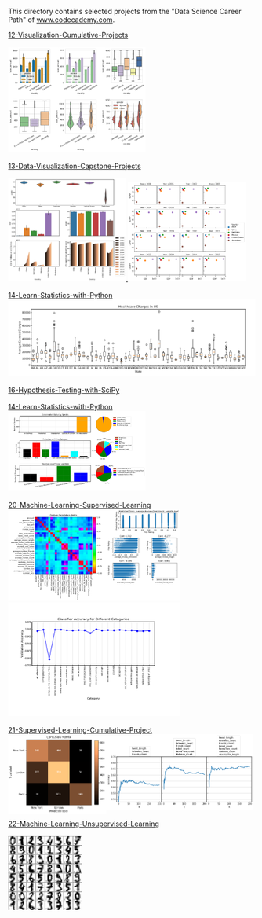 This directory contains selected projects from the "Data Science Career Path" of www.codecademy.com.

<div style="float:left">
<a href="12-Visualization-Cumulative-Projects">
12-Visualization-Cumulative-Projects</br></br>
<img src="12-Visualization-Cumulative-Projects/img/Visualizing_Kiva_Data_with_Seaborn.png" alt="img" width="280px" ></a></br></br>

<a href="13-Data-Visualization-Capstone-Projects">
13-Data-Visualization-Capstone-Projects</br></br>
<img src="13-Data-Visualization-Capstone-Projects/Life-Expectancy-and-GDP-Capstone/img/overview_plot.png" alt="img" width="240px">
<img src="13-Data-Visualization-Capstone-Projects/Life-Expectancy-and-GDP-Capstone/img/GDP_LEABY.png" alt="img" width="240px"></a></br></br>

<a href="14-Learn-Statistics-with-Python">
14-Learn-Statistics-with-Python</br>
<img src="14-Learn-Statistics-with-Python/img/boxplots.png" alt="img" width="550px"></a></br></br>

<a href="16-Hypothesis-Testing-with-SciPy">
16-Hypothesis-Testing-with-SciPy</br>
</br>
         
<a href="14-Learn-Statistics-with-Python">
14-Learn-Statistics-with-Python</br>
<img src="18-Data-Analysis-Capstone-Project/img/biodiversity_project.png" alt="img" width="280px" ></a></br></br>

<a href="20-Machine-Learning-Supervised-Learning">
20-Machine-Learning-Supervised-Learning</br>
<img src="20-Machine-Learning-Supervised-Learning/img/yelp_regression_project.png" alt="img" width="350px">
<img src="20-Machine-Learning-Supervised-Learning/img/naive_bayes_project.png" alt="img" width="350px"></a></br></br>


<a href="21-Supervised-Learning-Cumulative-Project">
21-Supervised-Learning-Cumulative-Project</br>
<img src="21-Supervised-Learning-Cumulative-Project/img/classifying_tweets_location.png" alt="img" width="200px" align="left">
<img src="21-Supervised-Learning-Cumulative-Project/img/classifying_tweets_viral.png" alt="img" width="300px" ></a></br></br>


<a href="22-Machine-Learning-Unsupervised-Learning">
22-Machine-Learning-Unsupervised-Learning</br></br>
<img src="22-Machine-Learning-Unsupervised-Learning/handwritten_recognition_kmeans.png" alt="img" width="150px" >
</a></br></br>

</div>
